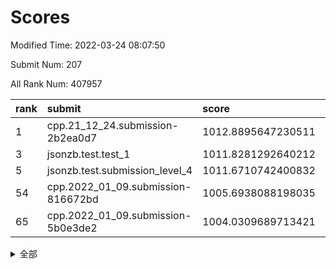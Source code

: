 # Scores

Modified Time: 2022-03-24 08:07:50

Submit Num: 207

All Rank Num: 407957

| rank |               submit               |       score        |       sigma        | pk_num |
| :--- | :--------------------------------- | :----------------- | :----------------- | :----- |
| 1    | cpp.21_12_24.submission-2b2ea0d7   | 1012.8895647230511 | 0.7941604218035019 | 7884   |
| 3    | jsonzb.test.test_1                 | 1011.8281292640212 | 0.7798763237937083 | 7890   |
| 5    | jsonzb.test.submission_level_4     | 1011.6710742400832 | 0.7858794991523466 | 7884   |
| 54   | cpp.2022_01_09.submission-816672bd | 1005.6938088198035 | 0.7389001317690439 | 7879   |
| 65   | cpp.2022_01_09.submission-5b0e3de2 | 1004.0309689713421 | 0.7218027054537183 | 7882   |


<details>
<summary>全部</summary>

| rank |                 submit                 |       score        |       sigma        | pk_num |
| :--- | :------------------------------------- | :----------------- | :----------------- | :----- |
| 1    | cpp.21_12_24.submission-2b2ea0d7       | 1012.8895647230511 | 0.7941604218035019 | 7884   |
| 2    | gobigger.level_3.submission_level_3_28 | 1011.8516699348203 | 0.7646779211138391 | 7886   |
| 3    | jsonzb.test.test_1                     | 1011.8281292640212 | 0.7798763237937083 | 7890   |
| 4    | gobigger.level_3.submission_level_3_22 | 1011.7311335506906 | 0.7805302337191392 | 7887   |
| 5    | jsonzb.test.submission_level_4         | 1011.6710742400832 | 0.7858794991523466 | 7884   |
| 6    | gobigger.level_3.submission_level_3_25 | 1011.3272198365917 | 0.7713640441215344 | 7884   |
| 7    | gobigger.level_3.submission_level_3_47 | 1011.3082390351367 | 0.7695220727718467 | 7885   |
| 8    | gobigger.level_3.submission_level_3_19 | 1011.3048960657866 | 0.7798994993019657 | 7880   |
| 9    | gobigger.level_3.submission_level_3_38 | 1011.2574754540378 | 0.7796712951680191 | 7887   |
| 10   | gobigger.level_3.submission_level_3_36 | 1011.1891591009402 | 0.7828046211617066 | 7880   |
| 11   | gobigger.level_3.submission_level_3_24 | 1011.1385610468882 | 0.7821716331400788 | 7883   |
| 12   | gobigger.level_3.submission_level_3_0  | 1011.0389124545671 | 0.7699622437312325 | 7881   |
| 13   | gobigger.level_3.submission_level_3_20 | 1010.9462006193222 | 0.7519125997317646 | 7884   |
| 14   | gobigger.level_3.submission_level_3_33 | 1010.8209809910467 | 0.7655474861807144 | 7884   |
| 15   | gobigger.level_3.submission_level_3_49 | 1010.7749469787508 | 0.7623979558082562 | 7884   |
| 16   | gobigger.level_3.submission_level_3_27 | 1010.5911907326486 | 0.7719245026114775 | 7880   |
| 17   | gobigger.level_3.submission_level_3_26 | 1010.5207750147388 | 0.7550202847614883 | 7887   |
| 18   | gobigger.level_3.submission_level_3_29 | 1010.5063640632926 | 0.7684798834105537 | 7883   |
| 19   | gobigger.level_3.submission_level_3_1  | 1010.4470369974449 | 0.7714084937288553 | 7879   |
| 20   | gobigger.level_3.submission_level_3_42 | 1010.3352207092202 | 0.7499063407991416 | 7885   |
| 21   | gobigger.level_3.submission_level_3_12 | 1010.2860693816115 | 0.7484594033610736 | 7886   |
| 22   | gobigger.level_3.submission_level_3_15 | 1010.23662853724   | 0.772458624302913  | 7877   |
| 23   | gobigger.level_3.submission_level_3_34 | 1010.2159235346348 | 0.781103853548585  | 7884   |
| 24   | gobigger.level_3.submission_level_3_5  | 1010.2145804258759 | 0.7462198624246538 | 7887   |
| 25   | gobigger.level_3.submission_level_3_48 | 1010.1703563953602 | 0.7504969817467524 | 7885   |
| 26   | gobigger.level_3.submission_level_3_21 | 1010.1450684039331 | 0.7465929230909853 | 7888   |
| 27   | gobigger.level_3.submission_level_3_45 | 1010.0834346976353 | 0.7401552434878703 | 7879   |
| 28   | gobigger.level_3.submission_level_3_9  | 1010.0081491594283 | 0.7573882128316536 | 7882   |
| 29   | gobigger.level_3.submission_level_3_18 | 1009.9692598154105 | 0.7601174182187476 | 7879   |
| 30   | gobigger.level_3.submission_level_3_2  | 1009.7762002227006 | 0.7551856404953882 | 7885   |
| 31   | gobigger.level_3.submission_level_3_17 | 1009.615353755787  | 0.7569793405860871 | 7885   |
| 32   | gobigger.level_3.submission_level_3_43 | 1009.5756771803286 | 0.7371168215732115 | 7888   |
| 33   | gobigger.level_3.submission_level_3_11 | 1009.5355263452083 | 0.7416510160405867 | 7872   |
| 34   | gobigger.level_3.submission_level_3_13 | 1009.4608258634892 | 0.7434689542821323 | 7882   |
| 35   | gobigger.level_3.submission_level_3_37 | 1009.4568165909685 | 0.7404305877062684 | 7887   |
| 36   | gobigger.level_3.submission_level_3_8  | 1009.397637812938  | 0.7351351873623984 | 7882   |
| 37   | gobigger.level_3.submission_level_3_3  | 1009.330179724372  | 0.7612107881451897 | 7884   |
| 38   | gobigger.level_3.submission_level_3_31 | 1009.2103676754874 | 0.753631401753439  | 7887   |
| 39   | gobigger.level_3.submission_level_3_16 | 1009.2031175156199 | 0.7666715102347671 | 7882   |
| 40   | gobigger.level_3.submission_level_3_4  | 1009.0670522587777 | 0.7384445715768396 | 7884   |
| 41   | gobigger.level_3.submission_level_3_46 | 1009.05171252107   | 0.7589015592918249 | 7885   |
| 42   | gobigger.level_3.submission_level_3_44 | 1009.0141729366494 | 0.7437543260644636 | 7877   |
| 43   | gobigger.level_3.submission_level_3_7  | 1009.0031216917898 | 0.7606492915821988 | 7889   |
| 44   | gobigger.level_3.submission_level_3_6  | 1008.9718911833527 | 0.7553563111881139 | 7885   |
| 45   | gobigger.level_3.submission_level_3_41 | 1008.9132212533419 | 0.7466186801618132 | 7882   |
| 46   | gobigger.level_3.submission_level_3_40 | 1008.901913046694  | 0.746735675261604  | 7882   |
| 47   | gobigger.level_3.submission_level_3_39 | 1008.7700717730272 | 0.7312858578338435 | 7889   |
| 48   | gobigger.level_3.submission_level_3_35 | 1008.3535864701676 | 0.7334953099650501 | 7884   |
| 49   | gobigger.level_3.submission_level_3_14 | 1008.1560182685815 | 0.7263959732874788 | 7886   |
| 50   | gobigger.level_3.submission_level_3_23 | 1008.1350639027577 | 0.7428921359761295 | 7881   |
| 51   | gobigger.level_3.submission_level_3_30 | 1008.0830297909639 | 0.7327924728446344 | 7886   |
| 52   | gobigger.level_3.submission_level_3_32 | 1008.0752091576435 | 0.735649232691209  | 7884   |
| 53   | gobigger.level_3.submission_level_3_10 | 1007.6365928958454 | 0.7400556387628957 | 7884   |
| 54   | cpp.2022_01_09.submission-816672bd     | 1005.6938088198035 | 0.7389001317690439 | 7879   |
| 55   | gobigger.level_1.submission_level_1_24 | 1004.7049370769925 | 0.7220144602066817 | 7883   |
| 56   | gobigger.level_1.submission_level_1_14 | 1004.6598158723261 | 0.7245696634099846 | 7885   |
| 57   | gobigger.level_1.submission_level_1_49 | 1004.4344644942668 | 0.7186757170125531 | 7880   |
| 58   | gobigger.level_1.submission_level_1_3  | 1004.2988458888204 | 0.7128780036692055 | 7885   |
| 59   | gobigger.level_1.submission_level_1_6  | 1004.2971331929623 | 0.7102315768962033 | 7883   |
| 60   | gobigger.level_1.submission_level_1_10 | 1004.2162261271517 | 0.7235454730257157 | 7889   |
| 61   | gobigger.level_1.submission_level_1_34 | 1004.1782806889421 | 0.7109557904052445 | 7885   |
| 62   | gobigger.level_1.submission_level_1_11 | 1004.1373911108478 | 0.7247309508476889 | 7885   |
| 63   | gobigger.level_1.submission_level_1_13 | 1004.0794415575084 | 0.7205929710868944 | 7882   |
| 64   | gobigger.level_1.submission_level_1_29 | 1004.075724899185  | 0.7258850203231111 | 7881   |
| 65   | cpp.2022_01_09.submission-5b0e3de2     | 1004.0309689713421 | 0.7218027054537183 | 7882   |
| 66   | gobigger.level_1.submission_level_1_21 | 1003.9905845981095 | 0.7248057553530047 | 7890   |
| 67   | gobigger.level_1.submission_level_1_12 | 1003.8043941092993 | 0.7125413600319056 | 7882   |
| 68   | gobigger.level_1.submission_level_1_43 | 1003.7789458461491 | 0.7153013128288296 | 7882   |
| 69   | gobigger.level_1.submission_level_1_37 | 1003.7333027762417 | 0.7229556355980544 | 7880   |
| 70   | gobigger.level_1.submission_level_1_19 | 1003.7136940502526 | 0.7131872730747821 | 7886   |
| 71   | gobigger.level_1.submission_level_1_36 | 1003.6951981797155 | 0.712096227870519  | 7881   |
| 72   | gobigger.level_1.submission_level_1_4  | 1003.6905850263973 | 0.7085629259885787 | 7884   |
| 73   | gobigger.level_1.submission_level_1_48 | 1003.6514813920193 | 0.7198016509260173 | 7881   |
| 74   | gobigger.level_1.submission_level_1_1  | 1003.6479508862625 | 0.7132757101745365 | 7885   |
| 75   | gobigger.level_1.submission_level_1_2  | 1003.5946510205541 | 0.7080273299304871 | 7888   |
| 76   | gobigger.level_1.submission_level_1_20 | 1003.5534714086623 | 0.7060752297551733 | 7887   |
| 77   | gobigger.level_1.submission_level_1_41 | 1003.542758267586  | 0.7114960812690835 | 7883   |
| 78   | gobigger.level_1.submission_level_1_42 | 1003.52384860741   | 0.7165085452145581 | 7886   |
| 79   | gobigger.level_1.submission_level_1_18 | 1003.5097284528587 | 0.724618886273648  | 7887   |
| 80   | gobigger.level_1.submission_level_1_31 | 1003.4210261235976 | 0.6966646526492987 | 7882   |
| 81   | gobigger.level_1.submission_level_1_15 | 1003.3451071053852 | 0.7220990450313722 | 7879   |
| 82   | gobigger.level_1.submission_level_1_26 | 1003.2786289488093 | 0.7021017924049747 | 7880   |
| 83   | gobigger.level_1.submission_level_1_44 | 1003.2584299898319 | 0.7168391614824473 | 7886   |
| 84   | gobigger.level_1.submission_level_1_22 | 1003.2240262132979 | 0.7080039615747283 | 7883   |
| 85   | gobigger.level_1.submission_level_1_16 | 1003.1847097095889 | 0.7108386664691086 | 7882   |
| 86   | gobigger.level_1.submission_level_1_38 | 1003.164246773292  | 0.7237928240377569 | 7880   |
| 87   | gobigger.level_1.submission_level_1_30 | 1003.1378902246599 | 0.7184498716529559 | 7888   |
| 88   | gobigger.level_1.submission_level_1_40 | 1003.1023382015485 | 0.7246106324048028 | 7882   |
| 89   | gobigger.level_1.submission_level_1_47 | 1003.0758123428147 | 0.7112391674465288 | 7884   |
| 90   | gobigger.level_1.submission_level_1_25 | 1003.0723979852652 | 0.7216555996933142 | 7883   |
| 91   | gobigger.level_1.submission_level_1_7  | 1003.0655026232869 | 0.7115243110481164 | 7881   |
| 92   | gobigger.level_1.submission_level_1_0  | 1003.0361111067591 | 0.7022411197984494 | 7882   |
| 93   | gobigger.level_1.submission_level_1_17 | 1002.9792712441326 | 0.7125889408520681 | 7879   |
| 94   | gobigger.level_1.submission_level_1_35 | 1002.9438910041764 | 0.7132667605370617 | 7886   |
| 95   | gobigger.level_1.submission_level_1_8  | 1002.78722060498   | 0.7204690934982547 | 7882   |
| 96   | gobigger.level_1.submission_level_1_5  | 1002.7853430373518 | 0.7087670868445632 | 7883   |
| 97   | gobigger.level_1.submission_level_1_23 | 1002.7613023009144 | 0.7099618307314786 | 7885   |
| 98   | gobigger.level_1.submission_level_1_32 | 1002.6302092982913 | 0.7123116019922554 | 7884   |
| 99   | gobigger.level_1.submission_level_1_46 | 1002.5414570223785 | 0.7071854986155681 | 7884   |
| 100  | gobigger.level_1.submission_level_1_39 | 1002.4960943015352 | 0.7210997667421977 | 7880   |
| 101  | gobigger.level_1.submission_level_1_45 | 1002.431639351178  | 0.7203107255281292 | 7880   |
| 102  | gobigger.level_1.submission_level_1_9  | 1002.3752910793164 | 0.7106794397464532 | 7886   |
| 103  | gobigger.level_1.submission_level_1_27 | 1002.0690719388159 | 0.7135926867240457 | 7884   |
| 104  | gobigger.level_1.submission_level_1_33 | 1001.8042863725327 | 0.7068550050086158 | 7882   |
| 105  | gobigger.level_1.submission_level_1_28 | 1001.7714971190486 | 0.7070287616045278 | 7886   |
| 106  | gobigger.random.submission_random_37   | 997.5672486347501  | 0.7065765609686723 | 7880   |
| 107  | gobigger.random.submission_random_33   | 997.557025998281   | 0.7048931457273175 | 7885   |
| 108  | gobigger.random.submission_random_6    | 997.3126834291329  | 0.7093413161586488 | 7886   |
| 109  | gobigger.random.submission_random_25   | 996.6548368099393  | 0.7010224338548152 | 7880   |
| 110  | gobigger.random.submission_random_15   | 996.6029158913249  | 0.6997527764425783 | 7883   |
| 111  | gobigger.random.submission_random_42   | 996.594370926642   | 0.7171928575971425 | 7884   |
| 112  | gobigger.random.submission_random_30   | 996.5269816967874  | 0.711920751622416  | 7885   |
| 113  | gobigger.random.submission_random_9    | 996.4609223556496  | 0.7188036971576657 | 7880   |
| 114  | gobigger.random.submission_random_39   | 996.4455380293978  | 0.7214340484515446 | 7887   |
| 115  | gobigger.random.submission_random_21   | 996.4264448935547  | 0.7098497954287875 | 7882   |
| 116  | gobigger.random.submission_random_8    | 996.3945543122464  | 0.720059298117854  | 7881   |
| 117  | gobigger.random.submission_random_7    | 996.3939987950615  | 0.7180826399610064 | 7886   |
| 118  | gobigger.random.submission_random_17   | 996.3358246968213  | 0.7079511891569583 | 7882   |
| 119  | gobigger.random.submission_random_23   | 996.2950108689068  | 0.6973421392003721 | 7884   |
| 120  | gobigger.random.submission_random_40   | 996.2883836856672  | 0.7079456427970371 | 7877   |
| 121  | gobigger.random.submission_random_5    | 996.2472697729442  | 0.7092995302369922 | 7881   |
| 122  | gobigger.random.submission_random_0    | 996.2462906248365  | 0.7114495807407992 | 7884   |
| 123  | gobigger.random.submission_random_32   | 996.1691680733749  | 0.7101041499800335 | 7884   |
| 124  | gobigger.random.submission_random_34   | 996.1441720544532  | 0.7168860071733957 | 7883   |
| 125  | gobigger.random.submission_random_27   | 996.1250033140686  | 0.7144617645059129 | 7879   |
| 126  | gobigger.random.submission_random_26   | 996.0400121846869  | 0.7112766514733644 | 7882   |
| 127  | gobigger.random.submission_random_2    | 995.9921114821254  | 0.7217157642627059 | 7889   |
| 128  | gobigger.random.submission_random_11   | 995.9458844237665  | 0.7059060891177232 | 7883   |
| 129  | gobigger.random.submission_random_4    | 995.9244155938335  | 0.7192443697308011 | 7881   |
| 130  | gobigger.random.submission_random_46   | 995.8646058798709  | 0.7117064491796393 | 7883   |
| 131  | gobigger.random.submission_random_35   | 995.8524194311086  | 0.7066160016633602 | 7885   |
| 132  | gobigger.random.submission_random_18   | 995.8392398690675  | 0.7053123853953417 | 7880   |
| 133  | gobigger.random.submission_random_43   | 995.8260421770412  | 0.6988269441184605 | 7885   |
| 134  | gobigger.random.submission_random_19   | 995.812200101726   | 0.7023281856486475 | 7882   |
| 135  | gobigger.random.submission_random_20   | 995.8117328328727  | 0.719318702430057  | 7883   |
| 136  | gobigger.random.submission_random_44   | 995.7859255211712  | 0.7148388134284585 | 7886   |
| 137  | gobigger.random.submission_random_49   | 995.7096985991659  | 0.7197171459582146 | 7880   |
| 138  | gobigger.random.submission_random_47   | 995.706415324001   | 0.7163677723009609 | 7880   |
| 139  | gobigger.random.submission_random_38   | 995.6991343483163  | 0.7288151631386561 | 7880   |
| 140  | gobigger.random.submission_random_14   | 995.6826157348873  | 0.7154114077648447 | 7886   |
| 141  | gobigger.random.submission_random_3    | 995.6652432158106  | 0.7123506257188091 | 7884   |
| 142  | gobigger.random.submission_random_28   | 995.6524883708967  | 0.707429044616362  | 7884   |
| 143  | gobigger.random.submission_random_29   | 995.6464351096986  | 0.7133564436851902 | 7883   |
| 144  | gobigger.random.submission_random_45   | 995.6298753732578  | 0.7161784651983071 | 7887   |
| 145  | gobigger.random.submission_random_16   | 995.4748235279217  | 0.7107749300382943 | 7882   |
| 146  | gobigger.random.submission_random_12   | 995.4533580534983  | 0.724724248117196  | 7878   |
| 147  | gobigger.random.submission_random_41   | 995.3106649626071  | 0.7190816772052528 | 7882   |
| 148  | gobigger.random.submission_random_22   | 995.2685168423193  | 0.7188666507797644 | 7877   |
| 149  | gobigger.random.submission_random_48   | 995.2677125323271  | 0.7131543595360309 | 7885   |
| 150  | gobigger.random.submission_random_1    | 995.2343135663855  | 0.7143284356292539 | 7887   |
| 151  | gobigger.random.submission_random_10   | 995.1865258580892  | 0.7296472935878174 | 7883   |
| 152  | gobigger.random.submission_random_13   | 995.0986030798234  | 0.7087866145985825 | 7885   |
| 153  | gobigger.random.submission_random_36   | 994.883853328647   | 0.7210809401589557 | 7885   |
| 154  | gobigger.random.submission_random_31   | 994.8687183383607  | 0.7160518548339196 | 7884   |
| 155  | gobigger.random.submission_random_24   | 994.2744421794822  | 0.7103224962858848 | 7885   |
| 156  | gobigger.level_2.submission_level_2_25 | 993.6295302800288  | 0.7209810943710435 | 7887   |
| 157  | gobigger.level_2.submission_level_2_6  | 993.5684288542674  | 0.7208736785771275 | 7883   |
| 158  | gobigger.level_2.submission_level_2_44 | 993.4329803085215  | 0.7331801806874575 | 7879   |
| 159  | gobigger.level_2.submission_level_2_30 | 993.3579728817665  | 0.7289330788750922 | 7882   |
| 160  | gobigger.level_2.submission_level_2_19 | 993.2791160340078  | 0.7444721817678961 | 7884   |
| 161  | gobigger.level_2.submission_level_2_29 | 993.1669665812917  | 0.7351586469662568 | 7883   |
| 162  | gobigger.level_2.submission_level_2_48 | 993.0403399273445  | 0.7235523625973558 | 7880   |
| 163  | gobigger.level_2.submission_level_2_45 | 992.9885581719535  | 0.7390397477957916 | 7883   |
| 164  | gobigger.level_2.submission_level_2_5  | 992.9736955565841  | 0.7274728415818699 | 7883   |
| 165  | gobigger.level_2.submission_level_2_4  | 992.943624673405   | 0.7311481577251245 | 7887   |
| 166  | gobigger.level_2.submission_level_2_11 | 992.9393349872661  | 0.7345661421095238 | 7880   |
| 167  | gobigger.level_2.submission_level_2_49 | 992.8926743683844  | 0.745225381440546  | 7879   |
| 168  | gobigger.level_2.submission_level_2_31 | 992.8660335485821  | 0.7380220253439064 | 7882   |
| 169  | gobigger.level_2.submission_level_2_7  | 992.7446277996073  | 0.7563461068926006 | 7887   |
| 170  | gobigger.level_2.submission_level_2_40 | 992.7162111451236  | 0.7532777789661608 | 7879   |
| 171  | gobigger.level_2.submission_level_2_24 | 992.6853314625369  | 0.739050929927155  | 7886   |
| 172  | gobigger.level_2.submission_level_2_32 | 992.6369457629925  | 0.7329127852837481 | 7883   |
| 173  | gobigger.level_2.submission_level_2_39 | 992.587090697741   | 0.7416004722387033 | 7888   |
| 174  | gobigger.level_2.submission_level_2_0  | 992.5748897114869  | 0.7266322325441361 | 7882   |
| 175  | gobigger.level_2.submission_level_2_47 | 992.5621870989493  | 0.7480845427292544 | 7880   |
| 176  | gobigger.level_2.submission_level_2_22 | 992.5057144189068  | 0.7566380190289349 | 7883   |
| 177  | gobigger.level_2.submission_level_2_34 | 992.4381832037185  | 0.7379646891167588 | 7878   |
| 178  | gobigger.level_2.submission_level_2_46 | 992.4360052252879  | 0.7472750504949665 | 7887   |
| 179  | gobigger.level_2.submission_level_2_3  | 992.3996674891524  | 0.7475505741384131 | 7885   |
| 180  | gobigger.level_2.submission_level_2_18 | 992.3334306092473  | 0.7398248147016655 | 7887   |
| 181  | gobigger.level_2.submission_level_2_35 | 992.3231288323682  | 0.7343068511113775 | 7885   |
| 182  | gobigger.level_2.submission_level_2_42 | 992.2714169913612  | 0.7568931423125453 | 7882   |
| 183  | gobigger.level_2.submission_level_2_38 | 992.2433002515667  | 0.7376305027442844 | 7882   |
| 184  | gobigger.level_2.submission_level_2_13 | 992.2079054984691  | 0.7422646017095957 | 7884   |
| 185  | gobigger.level_2.submission_level_2_21 | 992.0724779134308  | 0.7580247123678813 | 7884   |
| 186  | gobigger.level_2.submission_level_2_36 | 992.038468818946   | 0.7726619692943956 | 7885   |
| 187  | gobigger.level_2.submission_level_2_43 | 992.0040083630165  | 0.7352191711992679 | 7884   |
| 188  | gobigger.level_2.submission_level_2_8  | 992.0024075894012  | 0.7490000270906154 | 7882   |
| 189  | gobigger.level_2.submission_level_2_41 | 991.9084138952516  | 0.7288683702209651 | 7881   |
| 190  | gobigger.level_2.submission_level_2_26 | 991.9081528252337  | 0.734971687179246  | 7881   |
| 191  | gobigger.level_2.submission_level_2_1  | 991.8785042856765  | 0.7338944159595456 | 7887   |
| 192  | gobigger.level_2.submission_level_2_2  | 991.8227635243751  | 0.7517895990475799 | 7881   |
| 193  | gobigger.level_2.submission_level_2_14 | 991.6746956233176  | 0.7739278443754424 | 7881   |
| 194  | gobigger.level_2.submission_level_2_16 | 991.666365888749   | 0.7716711425889455 | 7885   |
| 195  | gobigger.level_2.submission_level_2_17 | 991.6657253617986  | 0.742756970775693  | 7882   |
| 196  | gobigger.level_2.submission_level_2_15 | 991.6160373311125  | 0.7423909760135254 | 7883   |
| 197  | gobigger.level_2.submission_level_2_33 | 991.5651399405723  | 0.7414779420498064 | 7882   |
| 198  | gobigger.level_2.submission_level_2_27 | 991.5354757666652  | 0.7447383889414234 | 7884   |
| 199  | gobigger.level_2.submission_level_2_9  | 991.4683468677284  | 0.7462067378703706 | 7877   |
| 200  | gobigger.level_2.submission_level_2_37 | 991.4441146003765  | 0.7455618327103553 | 7885   |
| 201  | gobigger.level_2.submission_level_2_10 | 991.3582284653111  | 0.7455108913179698 | 7886   |
| 202  | gobigger.level_2.submission_level_2_28 | 990.8320727102262  | 0.7741865308161577 | 7883   |
| 203  | gobigger.level_2.submission_level_2_20 | 990.5515205619322  | 0.75146753810288   | 7884   |
| 204  | gobigger.level_2.submission_level_2_23 | 990.5419523674278  | 0.7488315855115233 | 7884   |
| 205  | gobigger.level_2.submission_level_2_12 | 990.5349554200575  | 0.7850180980063232 | 7883   |
| 206  | gobigger.none.submission_none_0        | 978.4043419856496  | 1.322562505105457  | 7879   |
| 207  | gobigger.none.submission_none_1        | 977.0435679429552  | 1.3957170553027805 | 7879   |

</details>